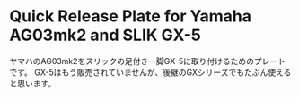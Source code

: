 # Quick Release Plate for Yamaha AG03mk2 and SLIK GX-5

ヤマハのAG03mk2をスリックの足付き一脚GX-5に取り付けるためのプレートです。
GX-5はもう販売されていませんが、後継のGXシリーズでもたぶん使えると思います。
